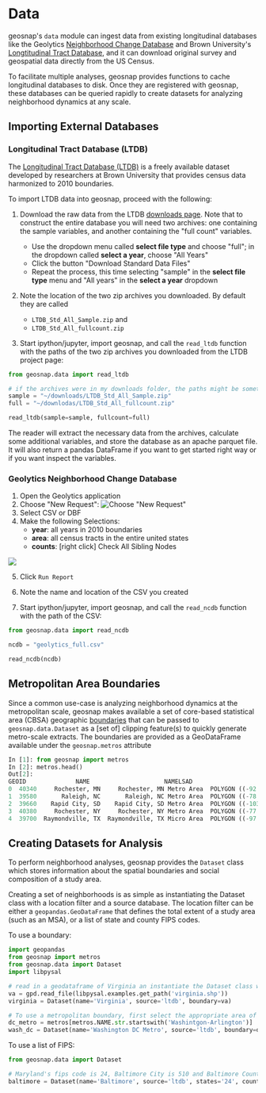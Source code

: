# Data

geosnap's `data` module can ingest data from existing longitudinal databases like the Geolytics [Neighborhood Change Database](http://geolytics.com/USCensus,Neighborhood-Change-Database-1970-2000,Products.asp) and Brown University's [Longtitudinal Tract Database](https://s4.ad.brown.edu/projects/diversity/researcher/bridging.htm), and it can download original survey and geospatial data directly from the US Census.

To facilitate multiple analyses, geosnap provides functions to cache longitudinal databases to disk. Once they are registered with geosnap, these databases can be queried rapidly to create datasets for analyzing neighborhood dynamics at any scale.


## Importing External Databases

### Longitudinal Tract Database (LTDB)

The [Longitudinal Tract Database
(LTDB)](https://s4.ad.brown.edu/projects/diversity/Researcher/LTDB.htm) is a
freely available dataset developed by researchers at Brown University that
provides census data harmonized to 2010 boundaries.

To import LTDB data into geosnap, proceed with the following:

1. Download the raw data from the LTDB [downloads
  page](https://s4.ad.brown.edu/projects/diversity/Researcher/LTBDDload/Default.aspx).
  Note that to construct the entire database you will need two archives: one
  containing the sample variables, and another containing the "full count"
  variables.
    - Use the dropdown menu called **select file type** and choose "full"; in
      the dropdown called **select a year**, choose "All Years"
    - Click the button "Download Standard Data Files"
    - Repeat the process, this time selecting "sample" in the **select file
      type** menu and "All years" in the **select a year** dropdown
2. Note the location of the two zip archives you downloaded. By default they are called 
    - `LTDB_Std_All_Sample.zip` and
    - `LTDB_Std_All_fullcount.zip`

3. Start ipython/jupyter, import geosnap, and call the `read_ltdb` function with the paths of the two zip archives you downloaded from the LTDB project page:

```python
from geosnap.data import read_ltdb

# if the archives were in my downloads folder, the paths might be something like this
sample = "~/downloads/LTDB_Std_All_Sample.zip"
full = "~/downlodas/LTDB_Std_All_fullcount.zip"

read_ltdb(sample=sample, fullcount=full)

```

The reader will extract the necessary data from the archives, calculate some additional variables, and store the database as an apache parquet file. It will also return a pandas DataFrame if you want to get started right way or if you want inspect the variables.


### Geolytics Neighborhood Change Database

1. Open the Geolytics application
2. Choose "New Request": ![Choose "New Request"](geolytics/geolytics_interface1.PNG)
3. Select CSV or DBF
4. Make the following Selections:
    - **year**: all years in 2010 boundaries
    - **area**: all census tracts in the entire united states
    - **counts**: [right click] Check All Sibling Nodes

![](geolytics/geolytics_interface2.PNG)

5. Click `Run Report`

6. Note the name and location of the CSV you created

7. Start ipython/jupyter, import geosnap, and call the `read_ncdb` function with the path of the CSV:

```python
from geosnap.data import read_ncdb

ncdb = "geolytics_full.csv"

read_ncdb(ncdb)
```


## Metropolitan Area Boundaries
Since a common use-case is analyzing neighborhood dynamics at the metropolitan scale, geosnap makes available a set of core-based statistical area (CBSA) geographic [boundaries](ftp://ftp2.census.gov/geo/tiger/TIGER2018/CBSA/tl_2018_us_cbsa.zip) that can be passed to `geosnap.data.Dataset` as a [set of] clipping feature(s) to quickly generate metro-scale extracts. The boundaries are provided as a GeoDataFrame available under the `geosnap.metros` attribute

```python
In [1]: from geosnap import metros
In [2]: metros.head()
Out[2]:
GEOID              NAME                     NAMELSAD                                           geometry
0  40340     Rochester, MN     Rochester, MN Metro Area  POLYGON ((-92.67871699999999 44.195516, -92.67...
1  39580       Raleigh, NC       Raleigh, NC Metro Area  POLYGON ((-78.546414 36.021826, -78.5464059999...
2  39660    Rapid City, SD    Rapid City, SD Metro Area  POLYGON ((-103.452453 44.140772, -103.452465 4...
3  40380     Rochester, NY     Rochester, NY Metro Area  POLYGON ((-77.99728999999999 43.132981, -77.99...
4  39700  Raymondville, TX  Raymondville, TX Micro Area  POLYGON ((-97.872384 26.433535, -97.875276 26....
```


## Creating Datasets for Analysis

To perform neighborhood analyses, geosnap provides the `Dataset` class which stores information about the spatial boundaries and social composition of a study area. 

Creating a set of neighborhoods is as simple as instantiating the Dataset class with a location filter and a source database. The location filter can be either a `geopandas.GeoDataFrame` that defines the total extent of a study area (such as an MSA), or a list of state and county FIPS codes.

To use a boundary:

```python
import geopandas
from geosnap import metros
from geosnap.data import Dataset
import libpysal

# read in a geodataframe of Virginia an instantiate the Dataset class with it
va = gpd.read_file(libpysal.examples.get_path('virginia.shp'))
virginia = Dataset(name='Virginia', source='ltdb', boundary=va)

# To use a metropolitan boundary, first select the appropriate area of interest with pandas conventions
dc_metro = metros[metros.NAME.str.startswith('Washintgon-Arlington')]
wash_dc = Dataset(name='Washington DC Metro', source='ltdb', boundary=dc_metro)

```

To use a list of FIPS:

```python
from geosnap.data import Dataset

# Maryland's fips code is 24, Baltimore City is 510 and Baltimore County is 005
baltimore = Dataset(name='Baltimore', source='ltdb', states='24', counties = ['005', '510'])

```
